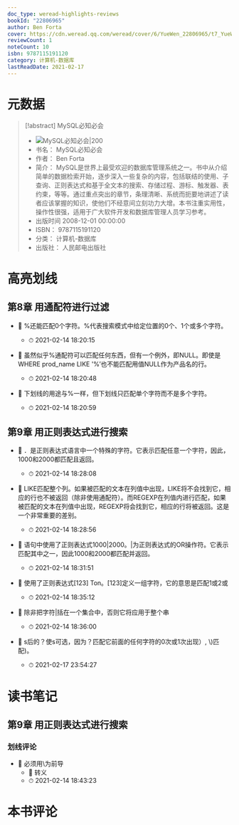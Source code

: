 ```yaml
---
doc_type: weread-highlights-reviews
bookId: "22806965"
author: Ben Forta
cover: https://cdn.weread.qq.com/weread/cover/6/YueWen_22806965/t7_YueWen_22806965.jpg
reviewCount: 1
noteCount: 10
isbn: 9787115191120
category: 计算机-数据库
lastReadDate: 2021-02-17
---
```

# 元数据
> [!abstract] MySQL必知必会
> - ![ MySQL必知必会|200](https://cdn.weread.qq.com/weread/cover/6/YueWen_22806965/t7_YueWen_22806965.jpg)
> - 书名： MySQL必知必会
> - 作者： Ben Forta
> - 简介： MySQL是世界上最受欢迎的数据库管理系统之一。书中从介绍简单的数据检索开始，逐步深入一些复杂的内容，包括联结的使用、子查询、正则表达式和基于全文本的搜索、存储过程、游标、触发器、表约束，等等。通过重点突出的章节，条理清晰、系统而扼要地讲述了读者应该掌握的知识，使他们不经意间立刻功力大增。本书注重实用性，操作性很强，适用于广大软件开发和数据库管理人员学习参考。
> - 出版时间 2008-12-01 00:00:00
> - ISBN： 9787115191120
> - 分类： 计算机-数据库
> - 出版社： 人民邮电出版社

# 高亮划线

## 第8章 用通配符进行过滤


- 📌 %还能匹配0个字符。%代表搜索模式中给定位置的0个、1个或多个字符。 
    - ⏱ 2021-02-14 18:20:15 

- 📌 虽然似乎%通配符可以匹配任何东西，但有一个例外，即NULL。即使是WHERE prod_name LIKE '%’也不能匹配用值NULL作为产品名的行。 
    - ⏱ 2021-02-14 18:20:48 

- 📌 下划线的用途与%一样，但下划线只匹配单个字符而不是多个字符。 
    - ⏱ 2021-02-14 18:20:59 
## 第9章 用正则表达式进行搜索


- 📌 ．是正则表达式语言中一个特殊的字符。它表示匹配任意一个字符，因此，1000和2000都匹配且返回。 
    - ⏱ 2021-02-14 18:28:08 

- 📌 LIKE匹配整个列。如果被匹配的文本在列值中出现，LIKE将不会找到它，相应的行也不被返回（除非使用通配符）。而REGEXP在列值内进行匹配，如果被匹配的文本在列值中出现，REGEXP将会找到它，相应的行将被返回。这是一个非常重要的差别。 
    - ⏱ 2021-02-14 18:28:56 

- 📌 语句中使用了正则表达式1000|2000。|为正则表达式的OR操作符。它表示匹配其中之一，因此1000和2000都匹配并返回。 
    - ⏱ 2021-02-14 18:31:51 

- 📌 使用了正则表达式[123] Ton。[123]定义一组字符，它的意思是匹配1或2或 
    - ⏱ 2021-02-14 18:35:12 

- 📌 除非把字符|括在一个集合中，否则它将应用于整个串 
    - ⏱ 2021-02-14 18:36:00 
 

- 📌 s后的？使s可选，因为？匹配它前面的任何字符的0次或1次出现）, \\)匹配)。 
    - ⏱ 2021-02-17 23:54:27 
# 读书笔记

## 第9章 用正则表达式进行搜索

### 划线评论
- 📌 必须用\\为前导 
    - 💭 转义
    - ⏱ 2021-02-14 18:43:23
   
# 本书评论
